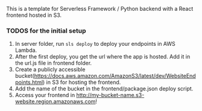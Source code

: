 This is a template for Serverless Framework / Python backend with a React frontend hosted in S3.

### TODOS for the initial setup
1. In server folder, run `sls deploy` to deploy your endpoints in AWS Lambda.
2. After the first deploy, you get the url where the app is hosted. Add it in the url.js file in frontend folder.
3. Create a publicly accessible bucket(https://docs.aws.amazon.com/AmazonS3/latest/dev/WebsiteEndpoints.html) in S3 for hosting the frontend.
4. Add the name of the bucket in the frontend/package.json deploy script.
5. Access your frontend in http://my-bucket-name.s3-website.region.amazonaws.com!
